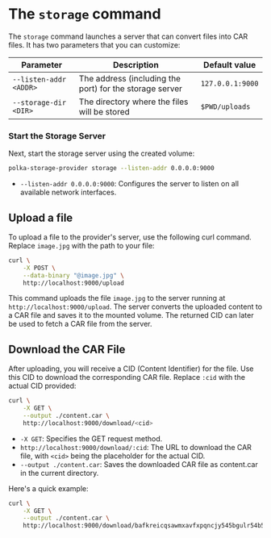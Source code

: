 # The `storage` command

The `storage` command launches a server that can convert files into CAR files.
It has two parameters that you can customize:

| Parameter              | Description                                             | Default value    |
| ---------------------- | ------------------------------------------------------- | ---------------- |
| `--listen-addr <ADDR>` | The address (including the port) for the storage server | `127.0.0.1:9000` |
| `--storage-dir <DIR>`  | The directory where the files will be stored            | `$PWD/uploads`   |

### Start the Storage Server

Next, start the storage server using the created volume:

```bash
polka-storage-provider storage --listen-addr 0.0.0.0:9000
```

- `--listen-addr 0.0.0.0:9000`: Configures the server to listen on all available network interfaces.

## Upload a file

To upload a file to the provider's server, use the following curl command. Replace `image.jpg` with the path to your file:

```bash
curl \
    -X POST \
    --data-binary "@image.jpg" \
    http://localhost:9000/upload
```

This command uploads the file `image.jpg` to the server running at `http://localhost:9000/upload`. The server converts the uploaded content to a CAR file and saves it to the mounted volume. The returned CID can later be used to fetch a CAR file from the server.

## Download the CAR File

After uploading, you will receive a CID (Content Identifier) for the file. Use this CID to download the corresponding CAR file. Replace `:cid` with the actual CID provided:

```bash
curl \
    -X GET \
    --output ./content.car \
    http://localhost:9000/download/<cid>
```

- `-X GET`: Specifies the GET request method.
- `http://localhost:9000/download/:cid`: The URL to download the CAR file, with `<cid>` being the placeholder for the actual CID.
- `--output ./content.car`: Saves the downloaded CAR file as content.car in the current directory.

Here's a quick example:

```bash
curl \
    -X GET \
    --output ./content.car \
    http://localhost:9000/download/bafkreicqsawmxavfxpqncjy545bgulr54b5xliriexxjiaof6uue5ovduu
```
